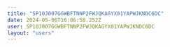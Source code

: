 ```yaml
---
title: "SP10J007GGWBFTNNP2FWJQKAGYX01YAPWJKNDC6DC"
date: 2024-05-06T16:06:58.252Z
user: SP10J007GGWBFTNNP2FWJQKAGYX01YAPWJKNDC6DC
layout: "users"
---
```

    